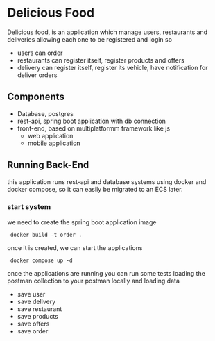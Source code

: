 # Delicious Food
Delicious food, is an application which manage users, restaurants and deliveries
allowing each one to be registered and login so 
* users can order 
* restaurants can register itself, register products and offers
* delivery can register itself, register its vehicle, have notification for deliver orders

## Components
* Database, postgres
* rest-api, spring boot application with db connection
* front-end, based on multiplatformm framework like js
  * web application
  * mobile application

## Running Back-End
this application runs rest-api and database systems using docker and docker compose, 
so it can easily be migrated to an ECS later.
### start system
we need to create the spring boot application image
```commandline
 docker build -t order .
```
once it is created, we can start the applications
```commandline
 docker compose up -d
```
once the applications are running you can run some tests loading the 
postman collection to your postman locally and loading data 
*  save user
* save delivery
* save restaurant
* save products
* save offers
* save order
